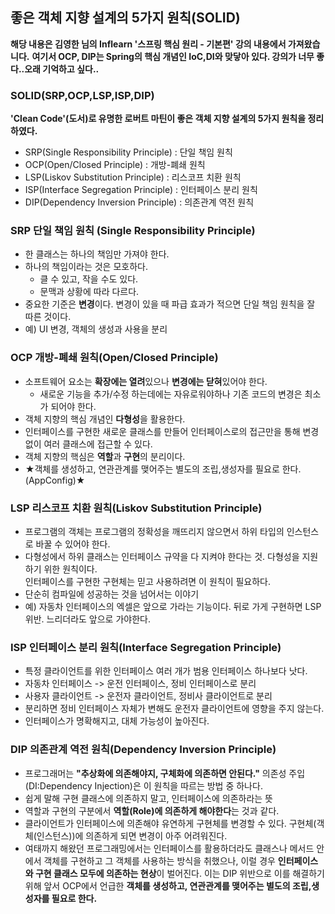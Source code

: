 ## 좋은 객체 지향 설계의 5가지 원칙(SOLID)
**해당 내용은 김영한 님의 Inflearn '스프링 핵심 원리 - 기본편' 강의 내용에서 가져왔습니다.**
**여기서 OCP, DIP는 Spring의 핵심 개념인 IoC,DI와 맞닿아 있다. 강의가 너무 좋다..오래 기억하고 싶다..**

### SOLID(SRP,OCP,LSP,ISP,DIP)
**'Clean Code'(도서)로 유명한 로버트 마틴이 좋은 객체 지향 설계의 5가지 원칙을 정리하였다.**
- SRP(Single Responsibility Principle) : 단일 책임 원칙
- OCP(Open/Closed Principle) : 개방-폐쇄 원칙
- LSP(Liskov Substitution Principle) : 리스코프 치환 원칙
- ISP(Interface Segregation Principle) : 인터페이스 분리 원칙
- DIP(Dependency Inversion Principle) : 의존관계 역전 원칙

### SRP 단일 책임 원칙 (Single Responsibility Principle)
- 한 클래스는 하나의 책임만 가져야 한다.
- 하나의 책임이라는 것은 모호하다.
    - 클 수 있고, 작을 수도 있다.
    - 문맥과 상황에 따라 다르다.
- 중요한 기준은 **변경**이다. 변경이 있을 때 파급 효과가 적으면 단일 책임 원칙을 잘 따른 것이다.
- 예) UI 변경, 객체의 생성과 사용을 분리

### OCP 개방-폐쇄 원칙(Open/Closed Principle)
- 소프트웨어 요소는 **확장에는 열려**있으나 **변경에는 닫혀**있어야 한다.
    - 새로운 기능을 추가/수정 하는데에는 자유로워야하나 기존 코드의 변경은 최소가 되어야 한다.
- 객체 지향의 핵심 개념인 **다형성**을 활용한다.
- 인터페이스를 구현한 새로운 클래스를 만들어 인터페이스로의 접근만을 통해 변경없이 여러 클래스에 접근할 수 있다.
- 객체 지향의 핵심은 **역할**과 **구현**의 분리이다.
- ★객체를 생성하고, 연관관계를 맺어주는 별도의 조립,생성자를 필요로 한다.(AppConfig)★

### LSP 리스코프 치환 원칙(Liskov Substitution Principle)
- 프로그램의 객체는 프로그램의 정확성을 깨뜨리지 않으면서 하위 타입의 인스턴스로 바꿀 수 있어야 한다.
- 다형성에서 하위 클래스는 인터페이스 규약을 다 지켜야 한다는 것. 다형성을 지원하기 위한 원칙이다.  
인터페이스를 구현한 구현체는 믿고 사용하려면 이 원칙이 필요하다.
- 단순히 컴파일에 성공하는 것을 넘어서는 이야기
- 예) 자동차 인터페이스의 엑셀은 앞으로 가라는 기능이다. 뒤로 가게 구현하면 LSP 위반. 느리더라도 앞으로 가야한다.

### ISP 인터페이스 분리 원칙(Interface Segregation Principle)
- 특정 클라이언트를 위한 인터페이스 여러 개가 범용 인터페이스 하나보다 낫다.
- 자동차 인터페이스 -> 운전 인터페이스, 정비 인터페이스로 분리
- 사용자 클라이언트 -> 운전자 클라이언트, 정비사 클라이언트로 분리
- 분리하면 정비 인터페이스 자체가 변해도 운전자 클라이언트에 영향을 주지 않는다.
- 인터페이스가 명확해지고, 대체 가능성이 높아진다.

### DIP 의존관계 역전 원칙(Dependency Inversion Principle)
- 프로그래머는 **"추상화에 의존해야지, 구체화에 의존하면 안된다."** 의존성 주입(DI:Dependency Injection)은 이 원칙을 따르는 방법 중 하나다.
- 쉽게 말해 구현 클래스에 의존하지 말고, 인터페이스에 의존하라는 뜻
- 역할과 구현의 구분에서 **역할(Role)에 의존하게 해야한다**는 것과 같다. 
- 클라이언트가 인터페이스에 의존해야 유연하게 구현체를 변경할 수 있다. 구현체(객체(인스턴스))에 의존하게 되면 변경이 아주 어려워진다.
- 여태까지 해왔던 프로그래밍에서는 인터페이스를 활용하더라도 클래스나 메서드 안에서 객체를 구현하고 그 객체를 사용하는 방식을 취했으나, 이럴 경우 **인터페이스와 구현 클래스 모두에 의존하는 현상**이 벌어진다. 이는 DIP 위반으로 이를 해결하기 위해 앞서 OCP에서 언급한 **객체를 생성하고, 연관관계를 맺어주는 별도의 조립,생성자를 필요로 한다.**



